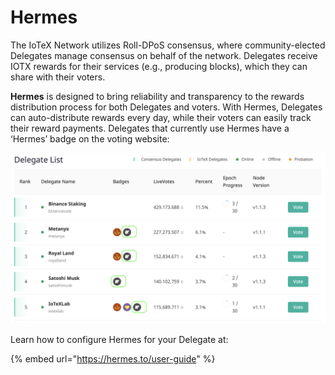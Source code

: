 # Hermes

The IoTeX Network utilizes Roll-DPoS consensus, where community-elected Delegates manage consensus on behalf of the network. Delegates receive IOTX rewards for their services (e.g., producing blocks), which they can share with their voters.&#x20;

**Hermes** is designed to bring reliability and transparency to the rewards distribution process for both Delegates and voters. With Hermes, Delegates can auto-distribute rewards every day, while their voters can easily track their reward payments. Delegates that currently use Hermes have a ‘Hermes’ badge on the voting website:

![Hermes badge on member.iotex.io](<../../.gitbook/assets/image (21).png>)

Learn how to configure Hermes for your Delegate at:

{% embed url="https://hermes.to/user-guide" %}
